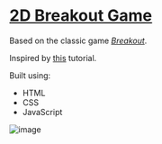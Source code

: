 # [2D Breakout Game](https://leoreeves.github.io/projects/2d-breakout-game/)

Based on the classic game [*Breakout*](https://en.wikipedia.org/wiki/Breakout_(video_game)).

Inspired by [this](https://developer.mozilla.org/en-US/docs/Games/Tutorials/2D_Breakout_game_pure_JavaScript) tutorial.

Built using:

- HTML
- CSS
- JavaScript

![image](https://user-images.githubusercontent.com/15375448/53362850-074b4700-3933-11e9-8be5-dcd1a80be7dc.png)
